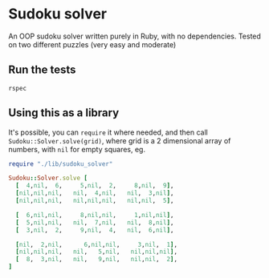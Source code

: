 # Sudoku solver

An OOP sudoku solver written purely in Ruby, with no dependencies. Tested on two different puzzles (very easy and
moderate)

## Run the tests

`rspec`

## Using this as a library

It's possible, you can `require` it where needed, and then call `Sudoku::Solver.solve(grid)`, where
grid is a 2 dimensional array of numbers, with `nil` for empty squares, eg.

```ruby
require "./lib/sudoku_solver"

Sudoku::Solver.solve [
  [  4,nil,  6,     5,nil,  2,     8,nil,  9],
  [nil,nil,nil,   nil,  4,nil,   nil,  3,nil],
  [nil,nil,nil,   nil,nil,nil,   nil,nil,  5],

  [  6,nil,nil,     8,nil,nil,     1,nil,nil],
  [  5,nil,nil,   nil,  7,nil,   nil,  8,nil],
  [  3,nil,  2,     9,nil,  4,   nil,  6,nil],

  [nil,  2,nil,      6,nil,nil,     3,nil,  1],
  [nil,nil,nil,   nil,   5,nil,   nil,nil,nil],
  [  8,  3,nil,   nil,   9,nil,   nil,nil,  2],
]
```
